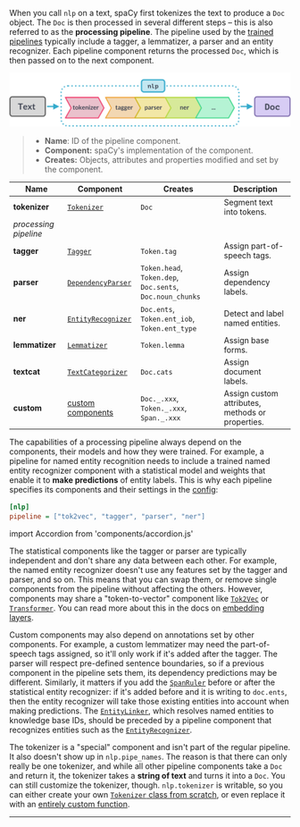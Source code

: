 When you call `nlp` on a text, spaCy first tokenizes the text to produce a `Doc`
object. The `Doc` is then processed in several different steps – this is also
referred to as the **processing pipeline**. The pipeline used by the
[trained pipelines](/models) typically include a tagger, a lemmatizer, a parser
and an entity recognizer. Each pipeline component returns the processed `Doc`,
which is then passed on to the next component.

![The processing pipeline](../../images/pipeline.svg)

> - **Name**: ID of the pipeline component.
> - **Component:** spaCy's implementation of the component.
> - **Creates:** Objects, attributes and properties modified and set by the
>   component.

| Name                  | Component                                                          | Creates                                                   | Description                                      |
| --------------------- | ------------------------------------------------------------------ | --------------------------------------------------------- | ------------------------------------------------ |
| **tokenizer**         | [`Tokenizer`](/api/tokenizer)                                      | `Doc`                                                     | Segment text into tokens.                        |
| _processing pipeline_ |                                                                    |                                                           |
| **tagger**            | [`Tagger`](/api/tagger)                                            | `Token.tag`                                               | Assign part-of-speech tags.                      |
| **parser**            | [`DependencyParser`](/api/dependencyparser)                        | `Token.head`, `Token.dep`, `Doc.sents`, `Doc.noun_chunks` | Assign dependency labels.                        |
| **ner**               | [`EntityRecognizer`](/api/entityrecognizer)                        | `Doc.ents`, `Token.ent_iob`, `Token.ent_type`             | Detect and label named entities.                 |
| **lemmatizer**        | [`Lemmatizer`](/api/lemmatizer)                                    | `Token.lemma`                                             | Assign base forms.                               |
| **textcat**           | [`TextCategorizer`](/api/textcategorizer)                          | `Doc.cats`                                                | Assign document labels.                          |
| **custom**            | [custom components](/usage/processing-pipelines#custom-components) | `Doc._.xxx`, `Token._.xxx`, `Span._.xxx`                  | Assign custom attributes, methods or properties. |

The capabilities of a processing pipeline always depend on the components, their
models and how they were trained. For example, a pipeline for named entity
recognition needs to include a trained named entity recognizer component with a
statistical model and weights that enable it to **make predictions** of entity
labels. This is why each pipeline specifies its components and their settings in
the [config](/usage/training#config):

```ini
[nlp]
pipeline = ["tok2vec", "tagger", "parser", "ner"]
```

import Accordion from 'components/accordion.js'

<Accordion title="Does the order of pipeline components matter?" id="pipeline-components-order">

The statistical components like the tagger or parser are typically independent
and don't share any data between each other. For example, the named entity
recognizer doesn't use any features set by the tagger and parser, and so on.
This means that you can swap them, or remove single components from the pipeline
without affecting the others. However, components may share a "token-to-vector"
component like [`Tok2Vec`](/api/tok2vec) or [`Transformer`](/api/transformer).
You can read more about this in the docs on
[embedding layers](/usage/embeddings-transformers#embedding-layers).

Custom components may also depend on annotations set by other components. For
example, a custom lemmatizer may need the part-of-speech tags assigned, so it'll
only work if it's added after the tagger. The parser will respect pre-defined
sentence boundaries, so if a previous component in the pipeline sets them, its
dependency predictions may be different. Similarly, it matters if you add the
[`SpanRuler`](/api/spanruler) before or after the statistical entity recognizer:
if it's added before and it is writing to `doc.ents`, then the entity recognizer
will take those existing entities into account when making predictions. The
[`EntityLinker`](/api/entitylinker), which resolves named entities to knowledge
base IDs, should be preceded by a pipeline component that recognizes entities
such as the [`EntityRecognizer`](/api/entityrecognizer).

</Accordion>

<Accordion title="Why is the tokenizer special?" id="pipeline-components-tokenizer">

The tokenizer is a "special" component and isn't part of the regular pipeline.
It also doesn't show up in `nlp.pipe_names`. The reason is that there can only
really be one tokenizer, and while all other pipeline components take a `Doc`
and return it, the tokenizer takes a **string of text** and turns it into a
`Doc`. You can still customize the tokenizer, though. `nlp.tokenizer` is
writable, so you can either create your own
[`Tokenizer` class from scratch](/usage/linguistic-features#native-tokenizers),
or even replace it with an
[entirely custom function](/usage/linguistic-features#custom-tokenizer).

</Accordion>

---
